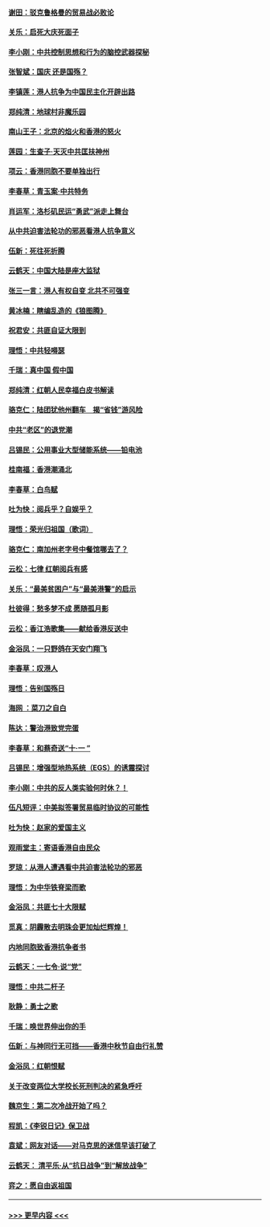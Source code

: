 #### [谢田：驳克鲁格曼的贸易战必败论](../pages/nsc993/n11555840.md?t=10010555) 
#### [关乐：启死大庆死面子](../pages/nsc993/n11556823.md?t=10010555) 
#### [李小刚：中共控制思想和行为的脑控武器探秘](../pages/nsc993/n11556776.md?t=10010555) 
#### [张智斌：国庆  还是国殇？](../pages/nsc993/n11556617.md?t=10010555) 
#### [李镇莲：港人抗争为中国民主化开辟出路](../pages/nsc993/n11556570.md?t=10010555) 
#### [郑纯清：地球村非魔乐园](../pages/nsc993/n11555415.md?t=10010555) 
#### [南山王子：北京的焰火和香港的怒火](../pages/nsc993/n11555318.md?t=10010555) 
#### [莲园：生查子·天灭中共匡扶神州](../pages/nsc993/n11555302.md?t=10010555) 
#### [项云：香港同胞不要单独出行](../pages/nsc993/n11555276.md?t=10010555) 
#### [李春草：青玉案‧中共特务](../pages/nsc993/n11552356.md?t=10010555) 
#### [肖运军：洛杉矶民运“勇武”派走上舞台](../pages/nsc993/n11551595.md?t=10010555) 
#### [从中共迫害法轮功的邪恶看港人抗争意义](../pages/nsc993/n11540858.md?t=10010555) 
#### [伍新：死往死折腾](../pages/nsc993/n11550174.md?t=10010555) 
#### [云鹤天：中国大陆是座大监狱](../pages/nsc993/n11550155.md?t=10010555) 
#### [张三一言：港人有权自变 北共不可强变](../pages/nsc993/n11550132.md?t=10010555) 
#### [黄冰楠：瞎编乱造的《狼图腾》](../pages/nsc993/n11550082.md?t=10010555) 
#### [祝君安：共匪自证大限到](../pages/nsc993/n11550041.md?t=10010555) 
#### [理悟：中共轻嘚瑟](../pages/nsc993/n11547978.md?t=10010555) 
#### [千瑞：真中国 假中国](../pages/nsc993/n11547865.md?t=10010555) 
#### [郑纯清：红朝人民幸福白皮书解读](../pages/nsc993/n11547499.md?t=10010555) 
#### [骆克仁：陆团犹他州翻车　揭“省钱”游风险](../pages/nsc993/n11546977.md?t=10010555) 
#### [中共“老区”的退党潮](../pages/nsc993/n11545995.md?t=10010555) 
#### [吕锡民：公用事业大型储能系统——铅电池](../pages/nsc993/n11545701.md?t=10010555) 
#### [桂南福：香港潮涌北](../pages/nsc993/n11545682.md?t=10010555) 
#### [李春草：白鸟赋](../pages/nsc993/n11545663.md?t=10010555) 
#### [吐为快：阅兵乎？自娱乎？](../pages/nsc993/n11545625.md?t=10010555) 
#### [理悟：荣光归祖国（歌词）](../pages/nsc993/n11545616.md?t=10010555) 
#### [骆克仁：南加州老字号中餐馆哪去了？](../pages/nsc993/n11545120.md?t=10010555) 
#### [云松：七律 红朝阅兵有感](../pages/nsc993/n11542394.md?t=10010555) 
#### [关乐：“最美贫困户”与“最美港警”的启示](../pages/nsc993/n11542252.md?t=10010555) 
#### [杜彼得：愁多梦不成 愿随孤月影](../pages/nsc993/n11540296.md?t=10010555) 
#### [云松：香江浩歌集——献给香港反送中](../pages/nsc993/n11540149.md?t=10010555) 
#### [金浴凤：一只野鸽在天安门翔飞](../pages/nsc993/n11540280.md?t=10010555) 
#### [李春草：叹港人](../pages/nsc993/n11540119.md?t=10010555) 
#### [理悟：告别国殇日](../pages/nsc993/n11539610.md?t=10010555) 
#### [海网 ：菜刀之自白](../pages/nsc993/n11539597.md?t=10010555) 
#### [陈达：警治港致党完蛋](../pages/nsc993/n11538127.md?t=10010555) 
#### [李春草：和蔡奇送“十·一 ”](../pages/nsc993/n11537810.md?t=10010555) 
#### [吕锡民：增强型地热系统（EGS）的诱震探讨](../pages/nsc993/n11537765.md?t=10010555) 
#### [李小刚：中共的反人类实验何时休？！](../pages/nsc993/n11537669.md?t=10010555) 
#### [伍凡短评：中美拟签署贸易临时协议的可能性](../pages/nsc993/n11536773.md?t=10010555) 
#### [吐为快：赵家的爱国主义](../pages/nsc993/n11536750.md?t=10010555) 
#### [观雨堂主：寄语香港自由民众](../pages/nsc993/n11536735.md?t=10010555) 
#### [罗琼：从港人遭遇看中共迫害法轮功的邪恶](../pages/nsc993/n11507862.md?t=10010555) 
#### [理悟：为中华铁脊梁而歌](../pages/nsc993/n11534458.md?t=10010555) 
#### [金浴凤：共匪七十大限赋](../pages/nsc993/n11534434.md?t=10010555) 
#### [觅真：阴霾散去明珠会更加灿烂辉煌！](../pages/nsc993/n11531858.md?t=10010555) 
#### [内地同胞致香港抗争者书](../pages/nsc993/n11531645.md?t=10010555) 
#### [云鹤天：一七令‧说“党”](../pages/nsc993/n11529099.md?t=10010555) 
#### [理悟：中共二杆子](../pages/nsc993/n11529046.md?t=10010555) 
#### [耿静：勇士之歌](../pages/nsc993/n11527562.md?t=10010555) 
#### [千瑞：唤世界伸出你的手](../pages/nsc993/n11526942.md?t=10010555) 
#### [伍新：与神同行无可挡——香港中秋节自由行礼赞](../pages/nsc993/n11526801.md?t=10010555) 
#### [金浴凤：红朝恨赋](../pages/nsc993/n11524312.md?t=10010555) 
#### [关于改变两位大学校长死刑判决的紧急呼吁](../pages/nsc993/n11524103.md?t=10010555) 
#### [魏京生：第二次冷战开始了吗？](../pages/nsc993/n11524023.md?t=10010555) 
#### [程凯：《李锐日记》保卫战](../pages/nsc993/n11522922.md?t=10010555) 
#### [袁斌：网友对话——对马克思的迷信早该打破了](../pages/nsc993/n11522561.md?t=10010555) 
#### [云鹤天： 清平乐‧从“抗日战争”到“解放战争”](../pages/nsc993/n11522917.md?t=10010555) 
#### [弈之：愿自由返祖国](../pages/nsc993/n11522810.md?t=10010555) 

----
#### [ >>> 更早内容 <<< ](../indexes/nsc993-earlier.md)
